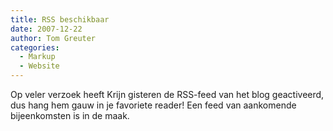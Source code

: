 ```yaml
---
title: RSS beschikbaar
date: 2007-12-22
author: Tom Greuter
categories: 
  - Markup
  - Website
---
```

Op veler verzoek heeft Krijn gisteren de RSS-feed van het blog geactiveerd, dus hang hem gauw in je favoriete reader! Een feed van aankomende bijeenkomsten is in de maak.
